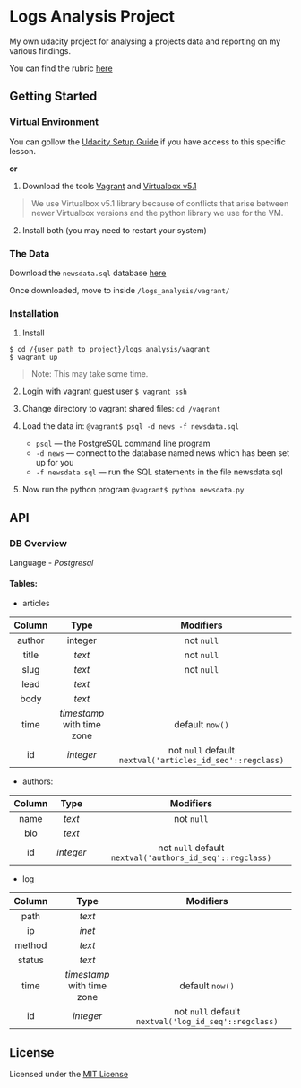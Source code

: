 # Logs Analysis Project

My own udacity project for analysing a projects data and reporting on my various findings.

You can find the rubric [here](https://review.udacity.com/#!/rubrics/277/view)

## Getting Started

### Virtual Environment

You can gollow the [Udacity Setup Guide](https://classroom.udacity.com/nanodegrees/nd004/parts/8d3e23e1-9ab6-47eb-b4f3-d5dc7ef27bf0/modules/bc51d967-cb21-46f4-90ea-caf73439dc59/lessons/5475ecd6-cfdb-4418-85a2-f2583074c08d/concepts/14c72fe3-e3fe-4959-9c4b-467cf5b7c3a0) if you have access to this specific lesson.

**or**

1. Download the tools [Vagrant](https://www.vagrantup.com/downloads.html) and [Virtualbox v5.1](https://www.virtualbox.org/wiki/Download_Old_Builds_5_1)
> We use Virtualbox v5.1 library because of conflicts that arise between newer Virtualbox versions and the python library we use for the VM.

2. Install both (you may need to restart your system)

### The Data
Download the `newsdata.sql` database [here](https://d17h27t6h515a5.cloudfront.net/topher/2016/August/57b5f748_newsdata/newsdata.zip)

Once downloaded, move to inside `/logs_analysis/vagrant/`

### Installation
1. Install
```
$ cd /{user_path_to_project}/logs_analysis/vagrant
$ vagrant up
```
> Note: This may take some time.

2. Login with vagrant guest user `$ vagrant ssh`

3. Change directory to vagrant shared files: `cd /vagrant`

4. Load the data in: `@vagrant$ psql -d news -f newsdata.sql`
   - `psql` — the PostgreSQL command line program
   - `-d news` — connect to the database named news which has been set up for you
   - `-f newsdata.sql` — run the SQL statements in the file newsdata.sql

5. Now run the python program `@vagrant$ python newsdata.py`

## API

### DB Overview
Language - _Postgresql_

#### Tables:
* articles

Column | Type | Modifiers
:---:|:---:|:---:
author | integer | not `null`
title  | *text* | not `null`
slug   | *text* | not `null`
lead   | *text* |
body   | *text* |
time   | *timestamp* with time zone | default `now()`
id     | *integer* | not `null` default `nextval('articles_id_seq'::regclass)`

* authors:

Column | Type | Modifiers
:--:|:---:|:---:
name | *text* | not `null`
bio | *text* |
id | *integer* | not `null` default `nextval('authors_id_seq'::regclass)`

* log

Column | Type | Modifiers
:---:|:---:|:---:
path | *text* |
ip | *inet* |
method | *text* |
status | *text* |
time | *timestamp* with time zone | default `now()`
id | *integer* | not `null` default `nextval('log_id_seq'::regclass)`

## License
Licensed under the [MIT License](https://github.com/reuben777/logs_analysis/LICENSE.md)
